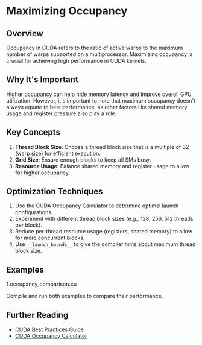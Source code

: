 # Maximizing Occupancy

## Overview

Occupancy in CUDA refers to the ratio of active warps to the maximum number of warps supported on a multiprocessor. Maximizing occupancy is crucial for achieving high performance in CUDA kernels.

## Why It's Important

Higher occupancy can help hide memory latency and improve overall GPU utilization. However, it's important to note that maximum occupancy doesn't always equate to best performance, as other factors like shared memory usage and register pressure also play a role.

## Key Concepts

1. **Thread Block Size**: Choose a thread block size that is a multiple of 32 (warp size) for efficient execution.
2. **Grid Size**: Ensure enough blocks to keep all SMs busy.
3. **Resource Usage**: Balance shared memory and register usage to allow for higher occupancy.

## Optimization Techniques

1. Use the CUDA Occupancy Calculator to determine optimal launch configurations.
2. Experiment with different thread block sizes (e.g., 128, 256, 512 threads per block).
3. Reduce per-thread resource usage (registers, shared memory) to allow for more concurrent blocks.
4. Use `__launch_bounds__` to give the compiler hints about maximum thread block size.

## Examples
1.occupancy_comparison.cu

Compile and run both examples to compare their performance.

## Further Reading

- [CUDA Best Practices Guide](https://docs.nvidia.com/cuda/cuda-c-best-practices-guide/index.html)
- [CUDA Occupancy Calculator](https://docs.nvidia.com/cuda/archive/12.2.1/cuda-occupancy-calculator/index.html#overview)
